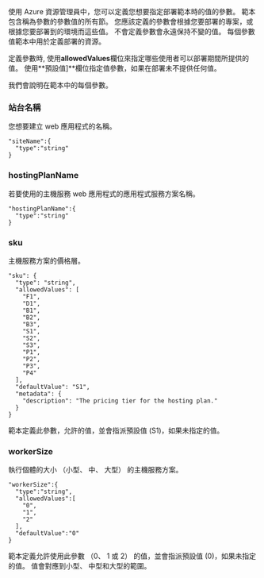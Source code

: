 使用 Azure 資源管理員中，您可以定義您想要指定部署範本時的值的參數。 範本包含稱為參數的參數值的所有節。
您應該定義的參數會根據您要部署的專案，或根據您要部署到的環境而這些值。 不會定義參數會永遠保持不變的值。 每個參數值範本中用於定義部署的資源。 

定義參數時, 使用**allowedValues**欄位來指定哪些使用者可以部署期間所提供的值。 使用**預設值]**欄位指定值參數，如果在部署未不提供任何值。

我們會說明在範本中的每個參數。

### <a name="sitename"></a>站台名稱

您想要建立 web 應用程式的名稱。

    "siteName":{
      "type":"string"
    }

### <a name="hostingplanname"></a>hostingPlanName

若要使用的主機服務 web 應用程式的應用程式服務方案名稱。
    
    "hostingPlanName":{
      "type":"string"
    }

### <a name="sku"></a>sku

主機服務方案的價格層。

    "sku": {
      "type": "string",
      "allowedValues": [
        "F1",
        "D1",
        "B1",
        "B2",
        "B3",
        "S1",
        "S2",
        "S3",
        "P1",
        "P2",
        "P3",
        "P4"
      ],
      "defaultValue": "S1",
      "metadata": {
        "description": "The pricing tier for the hosting plan."
      }
    }

範本定義此參數，允許的值，並會指派預設值 (S1)，如果未指定的值。

### <a name="workersize"></a>workerSize

執行個體的大小 （小型、 中、 大型） 的主機服務方案。

    "workerSize":{
      "type":"string",
      "allowedValues":[
        "0",
        "1",
        "2"
      ],
      "defaultValue":"0"
    }
    
範本定義允許使用此參數 （0、 1 或 2） 的值，並會指派預設值 (0)，如果未指定的值。 值會對應到小型、 中型和大型的範圍。
